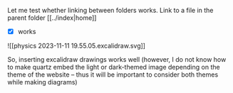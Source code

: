
Let me test whether linking between folders works. 
Link to a file in the parent folder [[../index|home]]
- [x] works

![[physics 2023-11-11 19.55.05.excalidraw.svg]]

<!-- %% [[physics 2023-11-11 19.55.05.excalidraw.md|🖋 Edit in Excalidraw]], and the [[physics 2023-11-11 19.55.05.excalidraw.dark.svg|dark exported image]] %%
-->

So, inserting excalidraw drawings works well (however, I do not know how to make quartz embed the light or dark-themed image depending on the theme of the website – thus it will be important to consider both themes while making diagrams)


